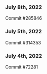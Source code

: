 ### July 8th, 2022

Commit #285846

### July 5th, 2022

Commit #314353


### July 4th, 2022

Commit #72281
